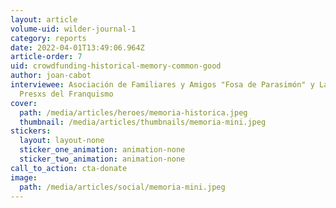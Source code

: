 ```yaml
---
layout: article
volume-uid: wilder-journal-1
category: reports
date: 2022-04-01T13:49:06.964Z
article-order: 7
uid: crowdfunding-historical-memory-common-good
author: joan-cabot
interviewee: Asociación de Familiares y Amigos "Fosa de Parasimón" y La Comuna
  Presxs del Franquismo
cover:
  path: /media/articles/heroes/memoria-historica.jpeg
  thumbnail: /media/articles/thumbnails/memoria-mini.jpeg
stickers:
  layout: layout-none
  sticker_one_animation: animation-none
  sticker_two_animation: animation-none
call_to_action: cta-donate
image:
  path: /media/articles/social/memoria-mini.jpeg
---
```

